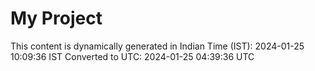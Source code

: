 # My Project

This content is dynamically generated in Indian Time (IST): 2024-01-25 10:09:36 IST
Converted to UTC: 2024-01-25 04:39:36 UTC
